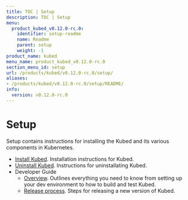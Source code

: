 ```yaml
---
title: TOC | Setup
description: TOC | Setup
menu:
  product_kubed_v0.12.0-rc.0:
    identifier: setup-readme
    name: Readme
    parent: setup
    weight: -1
product_name: kubed
menu_name: product_kubed_v0.12.0-rc.0
section_menu_id: setup
url: /products/kubed/v0.12.0-rc.0/setup/
aliases:
- /products/kubed/v0.12.0-rc.0/setup/README/
info:
  version: v0.12.0-rc.0
---
```


# Setup

Setup contains instructions for installing the Kubed and its various components in Kubernetes.

- [Install Kubed](/products/kubed/v0.12.0-rc.0/setup/install). Installation instructions for Kubed.
- [Uninstall Kubed](/products/kubed/v0.12.0-rc.0/setup/uninstall). Instructions for uninstallating Kubed.
- Developer Guide
  - [Overview](/products/kubed/v0.12.0-rc.0/setup/developer-guide/overview). Outlines everything you need to know from setting up your dev environment to how to build and test Kubed.
  - [Release process](/products/kubed/v0.12.0-rc.0/setup/developer-guide/release). Steps for releasing a new version of Kubed.
